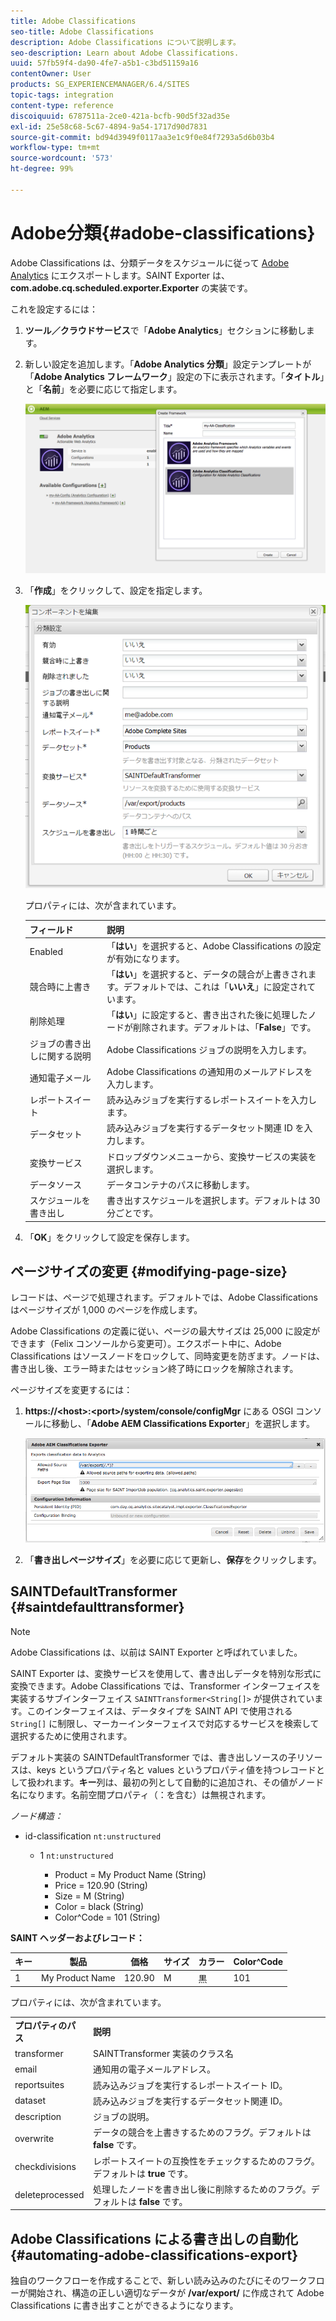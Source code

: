 ```yaml
---
title: Adobe Classifications
seo-title: Adobe Classifications
description: Adobe Classifications について説明します。
seo-description: Learn about Adobe Classifications.
uuid: 57fb59f4-da90-4fe7-a5b1-c3bd51159a16
contentOwner: User
products: SG_EXPERIENCEMANAGER/6.4/SITES
topic-tags: integration
content-type: reference
discoiquuid: 6787511a-2ce0-421a-bcfb-90d5f32ad35e
exl-id: 25e58c68-5c67-4894-9a54-1717d90d7831
source-git-commit: bd94d3949f0117aa3e1c9f0e84f7293a5d6b03b4
workflow-type: tm+mt
source-wordcount: '573'
ht-degree: 99%

---
```


# Adobe分類{#adobe-classifications}

Adobe Classifications は、分類データをスケジュールに従って [Adobe Analytics](/help/sites-administering/adobeanalytics.md) にエクスポートします。SAINT Exporter は、**com.adobe.cq.scheduled.exporter.Exporter** の実装です。

これを設定するには：

1. **ツール／クラウドサービス**&#x200B;で「**Adobe Analytics**」セクションに移動します。
1. 新しい設定を追加します。「**Adobe Analytics 分類**」設定テンプレートが「**Adobe Analytics フレームワーク**」設定の下に表示されます。「**タイトル**」と「**名前**」を必要に応じて指定します。

   ![aa-25](assets/aa-25.png)

1. 「**作成**」をクリックして、設定を指定します。

   ![chlimage_1](assets/chlimage_1.png)

   プロパティには、次が含まれています。

   | **フィールド** | **説明** |
   |---|---|
   | Enabled | 「**はい**」を選択すると、Adobe Classifications の設定が有効になります。 |
   | 競合時に上書き | 「**はい**」を選択すると、データの競合が上書きされます。デフォルトでは、これは「**いいえ**」に設定されています。 |
   | 削除処理 | 「**はい**」に設定すると、書き出された後に処理したノードが削除されます。デフォルトは、「**False**」です。 |
   | ジョブの書き出しに関する説明 | Adobe Classifications ジョブの説明を入力します。 |
   | 通知電子メール | Adobe Classifications の通知用のメールアドレスを入力します。 |
   | レポートスイート | 読み込みジョブを実行するレポートスイートを入力します。 |
   | データセット | 読み込みジョブを実行するデータセット関連 ID を入力します。 |
   | 変換サービス | ドロップダウンメニューから、変換サービスの実装を選択します。 |
   | データソース | データコンテナのパスに移動します。 |
   | スケジュールを書き出し | 書き出すスケジュールを選択します。デフォルトは 30 分ごとです。 |

1. 「**OK**」をクリックして設定を保存します。

## ページサイズの変更 {#modifying-page-size}

レコードは、ページで処理されます。デフォルトでは、Adobe Classifications はページサイズが 1,000 のページを作成します。

Adobe Classifications の定義に従い、ページの最大サイズは 25,000 に設定ができます（Felix コンソールから変更可）。エクスポート中に、Adobe Classifications はソースノードをロックして、同時変更を防ぎます。ノードは、書き出し後、エラー時またはセッション終了時にロックを解除されます。

ページサイズを変更するには：

1. **https://&lt;host>:&lt;port>/system/console/configMgr** にある OSGI コンソールに移動し、「**Adobe AEM Classifications Exporter**」を選択します。

   ![aa-26](assets/aa-26.png)

1. 「**書き出しページサイズ**」を必要に応じて更新し、**保存**&#x200B;をクリックします。

## SAINTDefaultTransformer {#saintdefaulttransformer}

>[!NOTE]
>
>Adobe Classifications は、以前は SAINT Exporter と呼ばれていました。

SAINT Exporter は、変換サービスを使用して、書き出しデータを特別な形式に変換できます。Adobe Classifications では、Transformer インターフェイスを実装するサブインターフェイス `SAINTTransformer<String[]>` が提供されています。このインターフェイスは、データタイプを SAINT API で使用される `String[]` に制限し、マーカーインターフェイスで対応するサービスを検索して選択するために使用されます。

デフォルト実装の SAINTDefaultTransformer では、書き出しソースの子リソースは、keys というプロパティ名と values というプロパティ値を持つレコードとして扱われます。**キー**&#x200B;列は、最初の列として自動的に追加され、その値がノード名になります。名前空間プロパティ（：を含む）は無視されます。

*ノード構造：*

* id-classification `nt:unstructured`

   * 1 `nt:unstructured`

      * Product = ﻿﻿My Product Name (String)
      * Price = 120.90 (String)
      * Size = M (String)
      * Color = black (String)
      * Color^Code = 101 (String)

**SAINT ヘッダーおよびレコード：**

| **キー** | **製品** | **価格** | **サイズ** | **カラー** | **Color^Code** |
|---|---|---|---|---|---|
| 1 | My Product Name | 120.90 | M | 黒 | 101 |

プロパティには、次が含まれています。

<table> 
 <tbody> 
  <tr> 
   <td><strong>プロパティのパス</strong></td> 
   <td><strong>説明</strong></td> 
  </tr> 
  <tr> 
   <td>transformer</td> 
   <td>SAINTTransformer 実装のクラス名</td> 
  </tr> 
  <tr> 
   <td>email</td> 
   <td>通知用の電子メールアドレス。</td> 
  </tr> 
  <tr> 
   <td>reportsuites</td> 
   <td>読み込みジョブを実行するレポートスイート ID。 </td> 
  </tr> 
  <tr> 
   <td>dataset</td> 
   <td>読み込みジョブを実行するデータセット関連 ID。 </td> 
  </tr> 
  <tr> 
   <td>description</td> 
   <td>ジョブの説明。<br /> </td> 
  </tr> 
  <tr> 
   <td>overwrite</td> 
   <td>データの競合を上書きするためのフラグ。デフォルトは <strong>false</strong> です。</td> 
  </tr> 
  <tr> 
   <td>checkdivisions</td> 
   <td>レポートスイートの互換性をチェックするためのフラグ。デフォルトは <strong>true</strong> です。</td> 
  </tr> 
  <tr> 
   <td>deleteprocessed</td> 
   <td>処理したノードを書き出し後に削除するためのフラグ。デフォルトは <strong>false</strong> です。</td> 
  </tr> 
 </tbody> 
</table>

## Adobe Classifications による書き出しの自動化 {#automating-adobe-classifications-export}

独自のワークフローを作成することで、新しい読み込みのたびにそのワークフローが開始され、構造の正しい適切なデータが **/var/export/** に作成されて Adobe Classifications に書き出すことができるようになります。

